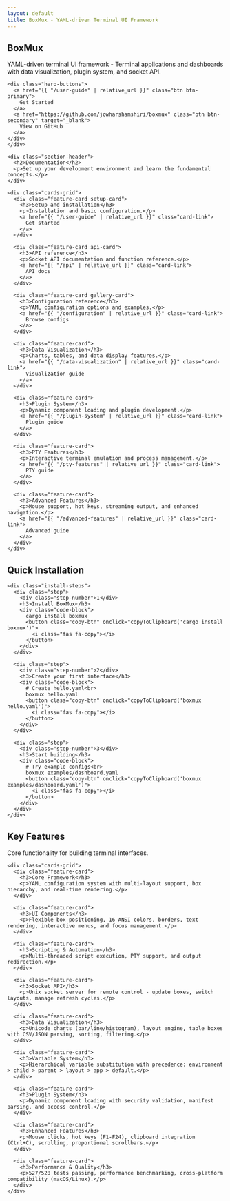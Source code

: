 ```yaml
---
layout: default
title: BoxMux - YAML-driven Terminal UI Framework
---
```


<section class="feature-cards">
  <div class="container">
    <div class="section-header">
      <h1>BoxMux</h1>
      <p>YAML-driven terminal UI framework - Terminal applications and dashboards with data visualization, plugin system, and socket API.</p>

    <div class="hero-buttons">
      <a href="{{ "/user-guide" | relative_url }}" class="btn btn-primary">
        Get Started
      </a>
      <a href="https://github.com/jowharshamshiri/boxmux" class="btn btn-secondary" target="_blank">
        View on GitHub
      </a>
    </div>
    </div>
    
    <div class="section-header">
      <h2>Documentation</h2>
      <p>Set up your development environment and learn the fundamental concepts.</p>
    </div>
    
    <div class="cards-grid">
      <div class="feature-card setup-card">
        <h3>Setup and installation</h3>
        <p>Installation and basic configuration.</p>
        <a href="{{ "/user-guide" | relative_url }}" class="card-link">
          Get started
        </a>
      </div>
      
      <div class="feature-card api-card">
        <h3>API reference</h3>
        <p>Socket API documentation and function reference.</p>
        <a href="{{ "/api" | relative_url }}" class="card-link">
          API docs
        </a>
      </div>
      
      <div class="feature-card gallery-card">
        <h3>Configuration reference</h3>
        <p>YAML configuration options and examples.</p>
        <a href="{{ "/configuration" | relative_url }}" class="card-link">
          Browse configs
        </a>
      </div>
      
      <div class="feature-card">
        <h3>Data Visualization</h3>
        <p>Charts, tables, and data display features.</p>
        <a href="{{ "/data-visualization" | relative_url }}" class="card-link">
          Visualization guide
        </a>
      </div>
      
      <div class="feature-card">
        <h3>Plugin System</h3>
        <p>Dynamic component loading and plugin development.</p>
        <a href="{{ "/plugin-system" | relative_url }}" class="card-link">
          Plugin guide
        </a>
      </div>
      
      <div class="feature-card">
        <h3>PTY Features</h3>
        <p>Interactive terminal emulation and process management.</p>
        <a href="{{ "/pty-features" | relative_url }}" class="card-link">
          PTY guide
        </a>
      </div>
      
      <div class="feature-card">
        <h3>Advanced Features</h3>
        <p>Mouse support, hot keys, streaming output, and enhanced navigation.</p>
        <a href="{{ "/advanced-features" | relative_url }}" class="card-link">
          Advanced guide
        </a>
      </div>
    </div>
  </div>
</section>

<section class="quick-start">
  <div class="container">
    <div class="section-header">
      <h2>Quick Installation</h2>
    </div>

    <div class="install-steps">
      <div class="step">
        <div class="step-number">1</div>
        <h3>Install BoxMux</h3>
        <div class="code-block">
          cargo install boxmux
          <button class="copy-btn" onclick="copyToClipboard('cargo install boxmux')">
            <i class="fas fa-copy"></i>
          </button>
        </div>
      </div>
      
      <div class="step">
        <div class="step-number">2</div>
        <h3>Create your first interface</h3>
        <div class="code-block">
          # Create hello.yaml<br>
          boxmux hello.yaml
          <button class="copy-btn" onclick="copyToClipboard('boxmux hello.yaml')">
            <i class="fas fa-copy"></i>
          </button>
        </div>
      </div>
      
      <div class="step">
        <div class="step-number">3</div>
        <h3>Start building</h3>
        <div class="code-block">
          # Try example configs<br>
          boxmux examples/dashboard.yaml
          <button class="copy-btn" onclick="copyToClipboard('boxmux examples/dashboard.yaml')">
            <i class="fas fa-copy"></i>
          </button>
        </div>
      </div>
    </div>
  </div>
</section>

<section class="feature-cards">
  <div class="container">
    <div class="section-header">
      <h2>Key Features</h2>
      <p>Core functionality for building terminal interfaces.</p>
    </div>

    <div class="cards-grid">
      <div class="feature-card">
        <h3>Core Framework</h3>
        <p>YAML configuration system with multi-layout support, box hierarchy, and real-time rendering.</p>
      </div>
      
      <div class="feature-card">
        <h3>UI Components</h3>
        <p>Flexible box positioning, 16 ANSI colors, borders, text rendering, interactive menus, and focus management.</p>
      </div>
      
      <div class="feature-card">
        <h3>Scripting & Automation</h3>
        <p>Multi-threaded script execution, PTY support, and output redirection.</p>
      </div>
      
      <div class="feature-card">
        <h3>Socket API</h3>
        <p>Unix socket server for remote control - update boxes, switch layouts, manage refresh cycles.</p>
      </div>
      
      <div class="feature-card">
        <h3>Data Visualization</h3>
        <p>Unicode charts (bar/line/histogram), layout engine, table boxes with CSV/JSON parsing, sorting, filtering.</p>
      </div>
      
      <div class="feature-card">
        <h3>Variable System</h3>
        <p>Hierarchical variable substitution with precedence: environment > child > parent > layout > app > default.</p>
      </div>
      
      <div class="feature-card">
        <h3>Plugin System</h3>
        <p>Dynamic component loading with security validation, manifest parsing, and access control.</p>
      </div>
      
      <div class="feature-card">
        <h3>Enhanced Features</h3>
        <p>Mouse clicks, hot keys (F1-F24), clipboard integration (Ctrl+C), scrolling, proportional scrollbars.</p>
      </div>
      
      <div class="feature-card">
        <h3>Performance & Quality</h3>
        <p>527/528 tests passing, performance benchmarking, cross-platform compatibility (macOS/Linux).</p>
      </div>
    </div>
  </div>
</section>

<script>
function copyToClipboard(text) {
  navigator.clipboard.writeText(text).then(() => {
    const btn = event.target.closest('.copy-btn');
    const icon = btn.querySelector('i');
    icon.className = 'fas fa-check';
    setTimeout(() => {
      icon.className = 'fas fa-copy';
    }, 2000);
  });
}
</script>
